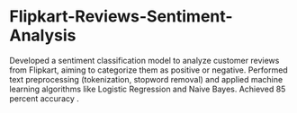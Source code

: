 # Flipkart-Reviews-Sentiment-Analysis
 Developed a sentiment classification model to analyze customer reviews from Flipkart, aiming to categorize them as positive or negative. Performed text preprocessing (tokenization, stopword removal) and applied machine learning algorithms like Logistic Regression and Naive Bayes. Achieved 85 percent accuracy .
